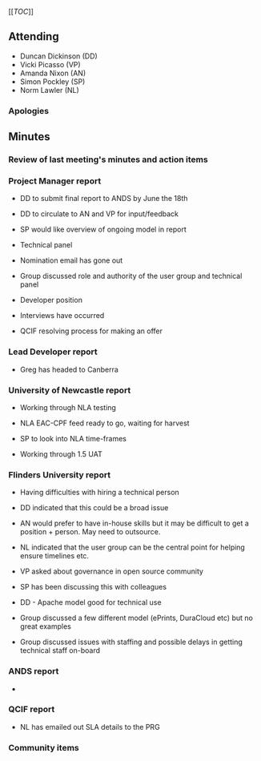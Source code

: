 [[_TOC_]]


## []()Attending

* Duncan Dickinson (DD)
* Vicki Picasso (VP)
* Amanda Nixon (AN)
* Simon Pockley (SP)
* Norm Lawler (NL)

### []() Apologies



## []()Minutes

### []()Review of last meeting's minutes and action items


### []()Project Manager report

* DD to submit final report to ANDS by June the 18th

 * DD to circulate to AN and VP for input/feedback
 * SP would like overview of ongoing model in report
* Technical panel 

 * Nomination email has gone out
* Group discussed role and authority of the user group and technical panel
* Developer position

 * Interviews have occurred
 * QCIF resolving process for making an offer

### []()Lead Developer report

* Greg has headed to Canberra

### []()University of Newcastle report


* Working through NLA testing

 * NLA EAC-CPF feed ready to go, waiting for harvest
 * SP to look into NLA time-frames
* Working through 1.5 UAT

### []()Flinders University report


* Having difficulties with hiring a technical person

 * DD indicated that this could be a broad issue
 * AN would prefer to have in-house skills but it may be difficult to get a position + person. May need to outsource.
 * NL indicated that the user group can be the central point for helping ensure timelines etc.
 * VP asked about governance in open source community

  * SP has been discussing this with colleagues
  * DD - Apache model good for technical use
  * Group discussed a few different model (ePrints, DuraCloud etc) but no great examples
 * Group discussed issues with staffing and possible delays in getting technical staff on-board

### []() ANDS report

* 


### []()QCIF report

* NL has emailed out SLA details to the PRG

### []() Community items

## []()